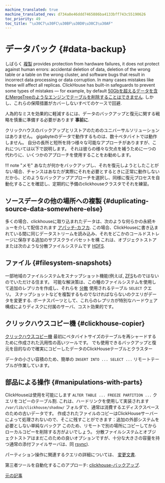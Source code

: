 ```yaml
---
machine_translated: true
machine_translated_rev: d734a8e46ddd7465886ba4133bff743c55190626
toc_priority: 49
toc_title: "\u30C7\u30FC\u30BF\u30D0\u30C3\u30AF"
---
```


# データバック {#data-backup}

しばらく [複製](../engines/table_engines/mergetree_family/replication.md) provides protection from hardware failures, it does not protect against human errors: accidental deletion of data, deletion of the wrong table or a table on the wrong cluster, and software bugs that result in incorrect data processing or data corruption. In many cases mistakes like these will affect all replicas. ClickHouse has built-in safeguards to prevent some types of mistakes — for example, by default [50Gbを超えるデータを含むMergeTreeのようなエンジンでテーブルを削除することはできません](https://github.com/ClickHouse/ClickHouse/blob/v18.14.18-stable/programs/server/config.xml#L322-L330). しかし、これらの保障措置がカバーしないすべてのケースで回避.

人為的なミスを効果的に軽減するには、データのバックアップと復元に関する戦略を慎重に準備する必要があります **事前に**.

クリックハウスのバックアップとリストアのためのユニバーサルソリューションはありません。 gigabyteのデータで動作するものは、数十ペタバイトでは動作しません。 自分の長所と短所を持つ様々な可能なアプローチがありますが、これについては以下で説明します。 それは彼らの様々な欠点を補うために一つの代わりに、いくつかのアプローチを使用することをお勧めします。

!!! note "メモ"
    あなたが何かをバックアップし、それを復元しようとしたことがない場合、チャンスはあなたが実際にそれを必要とするときに正常に動作しない だから、どのようなバックアップアプローチを選択し、同様に復元プロセスを自動化することを確認し、定期的に予備のclickhouseクラスタでそれを練習。

## ソースデータの他の場所への複製 {#duplicating-source-data-somewhere-else}

多くの場合、clickhouseに取り込まれたデータは、次のような何らかの永続キューを介して配信されます [アパッチ-カフカ](https://kafka.apache.org). この場合、ClickHouseに書き込まれている間に同じデータストリームを読み込み、それをどこかのコールドストレージに保存する追加のサブスクライバセットを構 これは、オブジェクトストアまたは次のような分散ファイルシステムです [HDFS](https://hadoop.apache.org/docs/stable/hadoop-project-dist/hadoop-hdfs/HdfsDesign.html).

## ファイル {#filesystem-snapshots}

一部地域のファイルシステムをスナップショット機能(例えば, [ZFS](https://en.wikipedia.org/wiki/ZFS)ものではないのでいただける住ます。 可能な解決策は、この種のファイルシステムを使用して追加のレプリカを作成し、それらを [分散](../engines/table_engines/special/distributed.md) 使用されるテーブル `SELECT` クエリ。 スナップショットなどを複製するものでなければならないのクエリがデータを変更する. ボーナスパーツとして、これらのレプリカが特別なハードウェア構成によりディスクに付属のサーバ、コスト効果的です。

## クリックハウスコピー機 {#clickhouse-copier}

[クリックハウスコピー機](utilities/clickhouse-copier.md) 最初にペタバイトサイズのテーブルを再シャードするために作成された汎用性の高いツールです。 でも使用できるバックアップと復元を目的なので確実にコピーしたデータのClickHouseテーブルとクラスター

データの小さい容積のため、簡単の `INSERT INTO ... SELECT ...` リモートテーブルが作業しています。

## 部品による操作 {#manipulations-with-parts}

ClickHouseは使用を可能にします `ALTER TABLE ... FREEZE PARTITION ...` クエリをコピーのテーブル割. これは、ハードリンクを使用して実装されます `/var/lib/clickhouse/shadow/` フォルダで、通常は消費するエディスクスペースのための古いデータです。 作成されたファイルのコピーはClickHouseサーバーによって処理されないので、そこに残すことができます：追加の外部システムを必要としない単純なバックア このため、リモートで別の場所にコピーしてからローカルコピーを削除する方がよいでしょう。 分散ファイルシステムとオブジェクトストアはまだこのための良いオプションですが、十分な大きさの容量を持つ通常の添付ファイルサーバは、同 [rsync](https://en.wikipedia.org/wiki/Rsync)).

パーティション操作に関連するクエリの詳細については、 [変更文書](../sql_reference/statements/alter.md#alter_manipulations-with-partitions).

第三者ツールを自動化するこのアプローチ: [clickhouse-バックアップ](https://github.com/AlexAkulov/clickhouse-backup).

[元の記事](https://clickhouse.tech/docs/en/operations/backup/) <!--hide-->
